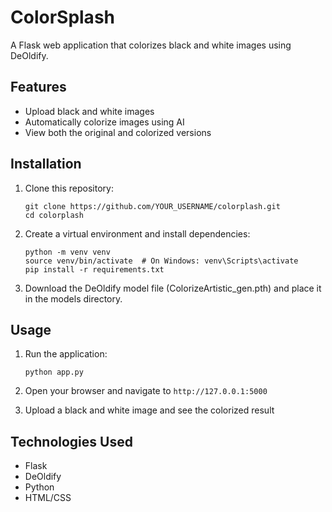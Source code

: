 # ColorSplash

A Flask web application that colorizes black and white images using DeOldify.

## Features

- Upload black and white images
- Automatically colorize images using AI
- View both the original and colorized versions

## Installation

1. Clone this repository:
   ```
   git clone https://github.com/YOUR_USERNAME/colorplash.git
   cd colorplash
   ```

2. Create a virtual environment and install dependencies:
   ```
   python -m venv venv
   source venv/bin/activate  # On Windows: venv\Scripts\activate
   pip install -r requirements.txt
   ```

3. Download the DeOldify model file (ColorizeArtistic_gen.pth) and place it in the models directory.

## Usage

1. Run the application:
   ```
   python app.py
   ```

2. Open your browser and navigate to `http://127.0.0.1:5000`

3. Upload a black and white image and see the colorized result

## Technologies Used

- Flask
- DeOldify
- Python
- HTML/CSS 